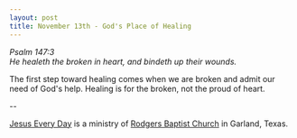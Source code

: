 ```yaml
---
layout: post
title: November 13th - God's Place of Healing
---
```


_Psalm 147:3  
He healeth the broken in heart, and bindeth up their wounds._

The first step toward healing comes when we are broken and admit
our need of God's help. Healing is for the broken, not the proud of
heart.

 --

<a href=http://jesuseveryday.net>Jesus Every Day</a> is a ministry of <a href=http://rodgersbaptist.net>Rodgers Baptist Church</a> in Garland, Texas.
